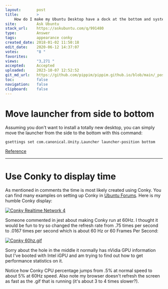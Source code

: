 ```yaml
---
layout:       post
title:        >
    How do I make my Ubuntu Desktop have a dock at the bottom and system utilization widgets on the side?
site:         Ask Ubuntu
stack_url:    https://askubuntu.com/q/991480
type:         Answer
tags:         appearance conky
created_date: 2018-01-02 11:50:18
edit_date:    2020-06-12 14:37:07
votes:        "8 "
favorites:    
views:        "3,271 "
accepted:     Accepted
uploaded:     2023-10-07 12:52:52
git_md_url:   https://github.com/pippim/pippim.github.io/blob/main/_posts/2018/2018-01-02-How-do-I-make-my-Ubuntu-Desktop-have-a-dock-at-the-bottom-and-system-utilization-widgets-on-the-side_.md
toc:          false
navigation:   false
clipboard:    false
---
```


# Move launcher from side to bottom

Assuming you don't want to install a totally new desktop, you can simply move the launcher from the side to the bottom with this command:

``` 
gsettings set com.canonical.Unity.Launcher launcher-position bottom
```

[Reference][1]


----------

# Use Conky to display time

As mentioned in comments the time is most likely created using Conky. You can find many examples on setting up Conky in [Ubuntu Forums][2]. Here is my humble Conky display:

[![Conky Realtime Network 4][3]][3]

Someone commented in jest about making Conky run at 60Hz. I thought it would be fun to try so changed the refresh rate from .75 times per second to .0167 times per second which is about 60 Hz or 60 Frames Per Second:

[![Conky 60hz.gif][4]][4]

Sorry about the hole in the middle it normally has nVidia GPU information but I've booted with Intel iGPU and am trying to find out how to get performance statistics on it.

Notice how Conky CPU percentage jumps from .5% at normal speed to about 5% at 60Hz speed. Also note my browser doesn't refresh the screen as fast as the .gif that is running (it's about 3 to 4 times slower?).

  [1]: http://ubuntuhandbook.org/index.php/2016/03/ubuntu-16-04-move-unity-launcher-to-bottom/
  [2]: https://ubuntuforums.org/showthread.php?t=281865
  [3]: https://i.stack.imgur.com/qbwY3.gif
  [4]: https://i.stack.imgur.com/kFcfr.gif
